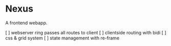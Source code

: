 # Nexus

A frontend webapp.

[ ] webserver ring passes all routes to client
[ ] clientside routing with bidi
[ ] css & grid system
[ ] state management with re-frame
